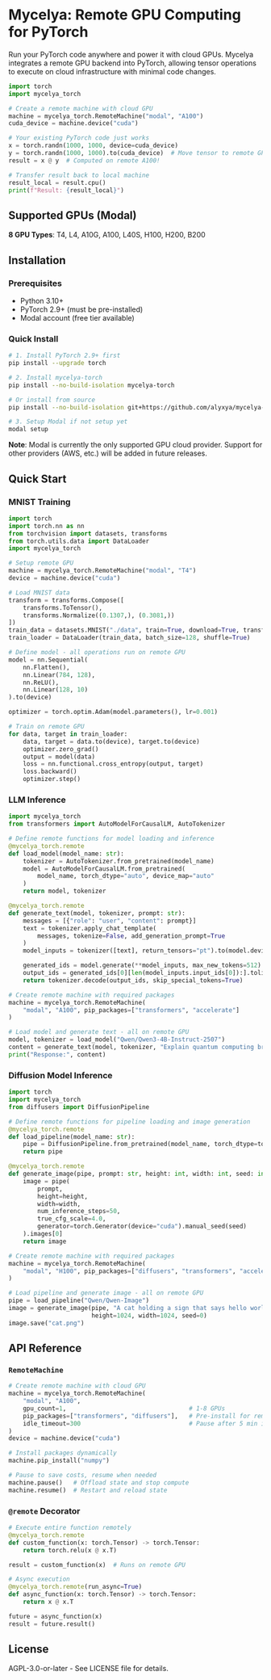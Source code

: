 # Mycelya: Remote GPU Computing for PyTorch

Run your PyTorch code anywhere and power it with cloud GPUs. Mycelya integrates a remote GPU backend into PyTorch, allowing tensor operations to execute on cloud infrastructure with minimal code changes.

```python
import torch
import mycelya_torch

# Create a remote machine with cloud GPU
machine = mycelya_torch.RemoteMachine("modal", "A100")
cuda_device = machine.device("cuda")

# Your existing PyTorch code just works
x = torch.randn(1000, 1000, device=cuda_device)
y = torch.randn(1000, 1000).to(cuda_device)  # Move tensor to remote GPU
result = x @ y  # Computed on remote A100!

# Transfer result back to local machine
result_local = result.cpu()
print(f"Result: {result_local}")
```


## Supported GPUs (Modal)

**8 GPU Types**: T4, L4, A10G, A100, L40S, H100, H200, B200

## Installation

### Prerequisites
- Python 3.10+
- PyTorch 2.9+ (must be pre-installed)
- Modal account (free tier available)

### Quick Install

```bash
# 1. Install PyTorch 2.9+ first
pip install --upgrade torch

# 2. Install mycelya-torch
pip install --no-build-isolation mycelya-torch

# Or install from source
pip install --no-build-isolation git+https://github.com/alyxya/mycelya-torch.git

# 3. Setup Modal if not setup yet
modal setup
```

**Note**: Modal is currently the only supported GPU cloud provider. Support for other providers (AWS, etc.) will be added in future releases.

## Quick Start

### MNIST Training
```python
import torch
import torch.nn as nn
from torchvision import datasets, transforms
from torch.utils.data import DataLoader
import mycelya_torch

# Setup remote GPU
machine = mycelya_torch.RemoteMachine("modal", "T4")
device = machine.device("cuda")

# Load MNIST data
transform = transforms.Compose([
    transforms.ToTensor(),
    transforms.Normalize((0.1307,), (0.3081,))
])
train_data = datasets.MNIST("./data", train=True, download=True, transform=transform)
train_loader = DataLoader(train_data, batch_size=128, shuffle=True)

# Define model - all operations run on remote GPU
model = nn.Sequential(
    nn.Flatten(),
    nn.Linear(784, 128),
    nn.ReLU(),
    nn.Linear(128, 10)
).to(device)

optimizer = torch.optim.Adam(model.parameters(), lr=0.001)

# Train on remote GPU
for data, target in train_loader:
    data, target = data.to(device), target.to(device)
    optimizer.zero_grad()
    output = model(data)
    loss = nn.functional.cross_entropy(output, target)
    loss.backward()
    optimizer.step()
```

### LLM Inference
```python
import mycelya_torch
from transformers import AutoModelForCausalLM, AutoTokenizer

# Define remote functions for model loading and inference
@mycelya_torch.remote
def load_model(model_name: str):
    tokenizer = AutoTokenizer.from_pretrained(model_name)
    model = AutoModelForCausalLM.from_pretrained(
        model_name, torch_dtype="auto", device_map="auto"
    )
    return model, tokenizer

@mycelya_torch.remote
def generate_text(model, tokenizer, prompt: str):
    messages = [{"role": "user", "content": prompt}]
    text = tokenizer.apply_chat_template(
        messages, tokenize=False, add_generation_prompt=True
    )
    model_inputs = tokenizer([text], return_tensors="pt").to(model.device)

    generated_ids = model.generate(**model_inputs, max_new_tokens=512)
    output_ids = generated_ids[0][len(model_inputs.input_ids[0]):].tolist()
    return tokenizer.decode(output_ids, skip_special_tokens=True)

# Create remote machine with required packages
machine = mycelya_torch.RemoteMachine(
    "modal", "A100", pip_packages=["transformers", "accelerate"]
)

# Load model and generate text - all on remote GPU
model, tokenizer = load_model("Qwen/Qwen3-4B-Instruct-2507")
content = generate_text(model, tokenizer, "Explain quantum computing briefly.")
print("Response:", content)
```

### Diffusion Model Inference
```python
import torch
import mycelya_torch
from diffusers import DiffusionPipeline

# Define remote functions for pipeline loading and image generation
@mycelya_torch.remote
def load_pipeline(model_name: str):
    pipe = DiffusionPipeline.from_pretrained(model_name, torch_dtype=torch.bfloat16).to("cuda")
    return pipe

@mycelya_torch.remote
def generate_image(pipe, prompt: str, height: int, width: int, seed: int):
    image = pipe(
        prompt,
        height=height,
        width=width,
        num_inference_steps=50,
        true_cfg_scale=4.0,
        generator=torch.Generator(device="cuda").manual_seed(seed)
    ).images[0]
    return image

# Create remote machine with required packages
machine = mycelya_torch.RemoteMachine(
    "modal", "H100", pip_packages=["diffusers", "transformers", "accelerate"]
)

# Load pipeline and generate image - all on remote GPU
pipe = load_pipeline("Qwen/Qwen-Image")
image = generate_image(pipe, "A cat holding a sign that says hello world",
                       height=1024, width=1024, seed=0)
image.save("cat.png")
```

## API Reference

### `RemoteMachine`

```python
# Create remote machine with cloud GPU
machine = mycelya_torch.RemoteMachine(
    "modal", "A100",
    gpu_count=1,                                  # 1-8 GPUs
    pip_packages=["transformers", "diffusers"],   # Pre-install for remote functions
    idle_timeout=300                              # Pause after 5 min inactivity
)
device = machine.device("cuda")

# Install packages dynamically
machine.pip_install("numpy")

# Pause to save costs, resume when needed
machine.pause()   # Offload state and stop compute
machine.resume()  # Restart and reload state
```

### `@remote` Decorator

```python
# Execute entire function remotely
@mycelya_torch.remote
def custom_function(x: torch.Tensor) -> torch.Tensor:
    return torch.relu(x @ x.T)

result = custom_function(x)  # Runs on remote GPU

# Async execution
@mycelya_torch.remote(run_async=True)
def async_function(x: torch.Tensor) -> torch.Tensor:
    return x @ x.T

future = async_function(x)
result = future.result()
```

## License

AGPL-3.0-or-later - See LICENSE file for details.
